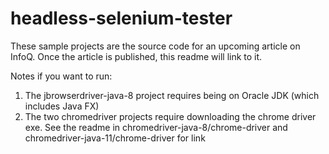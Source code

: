 # headless-selenium-tester

These sample projects are the source code for an upcoming article on InfoQ.
Once the article is published, this readme will link to it.

Notes if you want to run:
1) The jbrowserdriver-java-8 project requires being on Oracle JDK (which includes Java FX)
2) The two chromedriver projects require downloading the chrome driver exe. See the readme in
  chromedriver-java-8/chrome-driver and chromedriver-java-11/chrome-driver for link